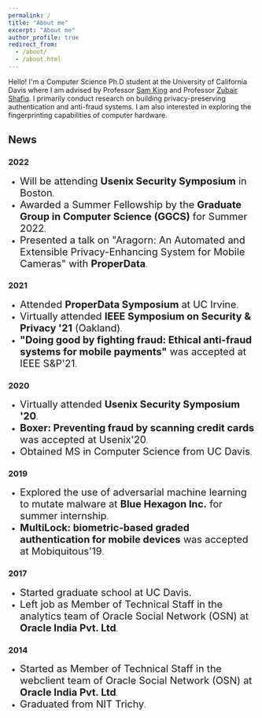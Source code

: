 ```yaml
---
permalink: /
title: "About me"
excerpt: "About me"
author_profile: true
redirect_from: 
  - /about/
  - /about.html
---
```



Hello! I'm a Computer Science Ph.D student at the University of California Davis where I am advised by Professor [Sam King](https://bob.cs.ucdavis.edu/) and Professor [Zubair Shafiq](https://web.cs.ucdavis.edu/~zubair/). I primarily conduct research on building privacy-preserving authentication and anti-fraud systems. I am also interested in exploring the fingerprinting capabilities of computer hardware.

## News

### 2022 
- <span style="font-size:20px;">Will be attending **Usenix Security Symposium** in Boston</span>.
- <span style="font-size:20px;">Awarded a Summer Fellowship by the **Graduate Group in Computer Science (GGCS)** for Summer 2022</span>.
- <span style="font-size:20px;">Presented a talk on "Aragorn: An Automated and Extensible Privacy-Enhancing System for Mobile Cameras" with **ProperData**</span>.

### 2021
- <span style="font-size:20px;">Attended **ProperData Symposium** at UC Irvine</span>.
- <span style="font-size:20px;">Virtually attended **IEEE Symposium on Security & Privacy '21** (Oakland)</span>.
- <span style="font-size:20px;">**"Doing good by fighting fraud: Ethical anti-fraud systems for mobile payments"** was accepted at IEEE S&P'21</span>.

### 2020
- <span style="font-size:20px;">Virtually attended **Usenix Security Symposium '20**</span>.
- <span style="font-size:20px;">**Boxer: Preventing fraud by scanning credit cards** was accepted at Usenix'20</span>.
- <span style="font-size:20px;">Obtained MS in Computer Science from UC Davis</span>.

### 2019
- <span style="font-size:20px;">Explored the use of adversarial machine learning to mutate malware at **Blue Hexagon Inc.** for summer internship</span>.
- <span style="font-size:20px;">**MultiLock: biometric-based graded authentication for mobile devices** was accepted at Mobiquitous'19</span>.

### 2017
- <span style="font-size:20px;">Started graduate school at UC Davis.
- <span style="font-size:20px;">Left job as Member of Technical Staff in the analytics team of Oracle Social Network (OSN) at **Oracle India Pvt. Ltd**</span>.

### 2014
- <span style="font-size:20px;">Started as Member of Technical Staff in the webclient team of Oracle Social Network (OSN) at **Oracle India Pvt. Ltd**</span>.
- <span style="font-size:20px;">Graduated from NIT Trichy</span>.